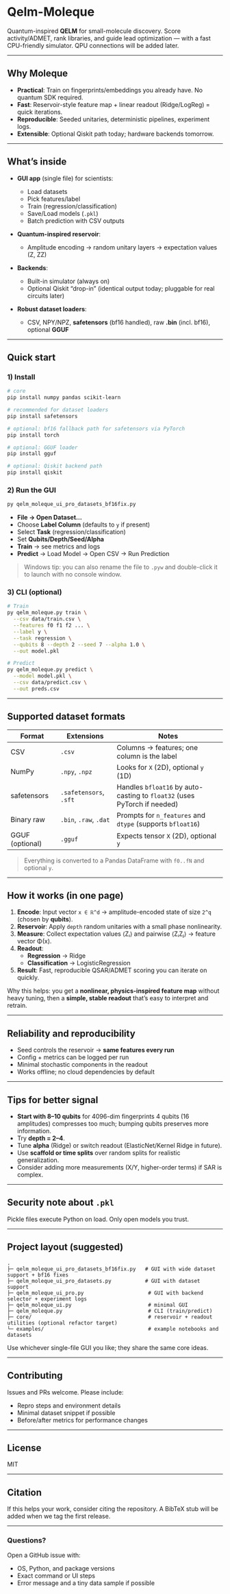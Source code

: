 # Qelm-Moleque

Quantum-inspired **QELM** for small-molecule discovery.
Score activity/ADMET, rank libraries, and guide lead optimization — with a fast CPU-friendly simulator. QPU connections will be added later.

---

## Why Moleque

* **Practical**: Train on fingerprints/embeddings you already have. No quantum SDK required.
* **Fast**: Reservoir-style feature map + linear readout (Ridge/LogReg) = quick iterations.
* **Reproducible**: Seeded unitaries, deterministic pipelines, experiment logs.
* **Extensible**: Optional Qiskit path today; hardware backends tomorrow.

---

## What’s inside

* **GUI app** (single file) for scientists:

  * Load datasets
  * Pick features/label
  * Train (regression/classification)
  * Save/Load models (`.pkl`)
  * Batch prediction with CSV outputs
* **Quantum-inspired reservoir**:

  * Amplitude encoding → random unitary layers → expectation values (Z, ZZ)
* **Backends**:

  * Built-in simulator (always on)
  * Optional Qiskit “drop-in” (identical output today; pluggable for real circuits later)
* **Robust dataset loaders**:

  * CSV, NPY/NPZ, **safetensors** (bf16 handled), raw **.bin** (incl. bf16), optional **GGUF**

---

## Quick start

### 1) Install

```bash
# core
pip install numpy pandas scikit-learn

# recommended for dataset loaders
pip install safetensors

# optional: bf16 fallback path for safetensors via PyTorch
pip install torch

# optional: GGUF loader
pip install gguf

# optional: Qiskit backend path
pip install qiskit
```

### 2) Run the GUI

```bash
py qelm_moleque_ui_pro_datasets_bf16fix.py
```

* **File → Open Dataset…**
* Choose **Label Column** (defaults to `y` if present)
* Select **Task** (regression/classification)
* Set **Qubits/Depth/Seed/Alpha**
* **Train** → see metrics and logs
* **Predict** → Load Model → Open CSV → Run Prediction

> Windows tip: you can also rename the file to `.pyw` and double-click it to launch with no console window.

### 3) CLI (optional)

```bash
# Train
py qelm_moleque.py train \
  --csv data/train.csv \
  --features f0 f1 f2 ... \
  --label y \
  --task regression \
  --qubits 8 --depth 2 --seed 7 --alpha 1.0 \
  --out model.pkl

# Predict
py qelm_moleque.py predict \
  --model model.pkl \
  --csv data/predict.csv \
  --out preds.csv
```

---

## Supported dataset formats

| Format          | Extensions             | Notes                                                                    |
| --------------- | ---------------------- | ------------------------------------------------------------------------ |
| CSV             | `.csv`                 | Columns → features; one column is the label                              |
| NumPy           | `.npy`, `.npz`         | Looks for `X` (2D), optional `y` (1D)                                    |
| safetensors     | `.safetensors`, `.sft` | Handles `bfloat16` by auto-casting to `float32` (uses PyTorch if needed) |
| Binary raw      | `.bin`, `.raw`, `.dat` | Prompts for `n_features` and `dtype` (supports `bfloat16`)               |
| GGUF (optional) | `.gguf`                | Expects tensor `X` (2D), optional `y`                                    |

> Everything is converted to a Pandas DataFrame with `f0..fN` and optional `y`.

---

## How it works (in one page)

1. **Encode**: Input vector `x ∈ ℝ^d` → amplitude-encoded state of size `2^q` (chosen by **qubits**).
2. **Reservoir**: Apply `depth` random unitaries with a small phase nonlinearity.
3. **Measure**: Collect expectation values ⟨Zᵢ⟩ and pairwise ⟨ZᵢZⱼ⟩ → feature vector Φ(x).
4. **Readout**:
   * **Regression** → Ridge
   * **Classification** → LogisticRegression
5. **Result**: Fast, reproducible QSAR/ADMET scoring you can iterate on quickly.

Why this helps: you get a **nonlinear, physics-inspired feature map** without heavy tuning, then a **simple, stable readout** that’s easy to interpret and retrain.

---

## Reliability and reproducibility

* Seed controls the reservoir → **same features every run**
* Config + metrics can be logged per run
* Minimal stochastic components in the readout
* Works offline; no cloud dependencies by default

---

## Tips for better signal

* **Start with 8–10 qubits** for 4096-dim fingerprints
  4 qubits (16 amplitudes) compresses too much; bumping qubits preserves more information.
* Try **depth = 2–4**.
* Tune **alpha** (Ridge) or switch readout (ElasticNet/Kernel Ridge in future).
* Use **scaffold or time splits** over random splits for realistic generalization.
* Consider adding more measurements (X/Y, higher-order terms) if SAR is complex.

---

## Security note about `.pkl`

Pickle files execute Python on load. Only open models you trust.

---

## Project layout (suggested)

```
.
├─ qelm_moleque_ui_pro_datasets_bf16fix.py   # GUI with wide dataset support + bf16 fixes
├─ qelm_moleque_ui_pro_datasets.py           # GUI with dataset support
├─ qelm_moleque_ui_pro.py                     # GUI with backend selector + experiment logs
├─ qelm_moleque_ui.py                         # minimal GUI
├─ qelm_moleque.py                            # CLI (train/predict)
├─ core/                                      # reservoir + readout utilities (optional refactor target)
└─ examples/                                  # example notebooks and datasets
```

Use whichever single-file GUI you like; they share the same core ideas.


---

## Contributing

Issues and PRs welcome. Please include:

* Repro steps and environment details
* Minimal dataset snippet if possible
* Before/after metrics for performance changes

---

## License

MIT

---

## Citation

If this helps your work, consider citing the repository. A BibTeX stub will be added when we tag the first release.

---

### Questions?

Open a GitHub issue with:

* OS, Python, and package versions
* Exact command or UI steps
* Error message and a tiny data sample if possible
